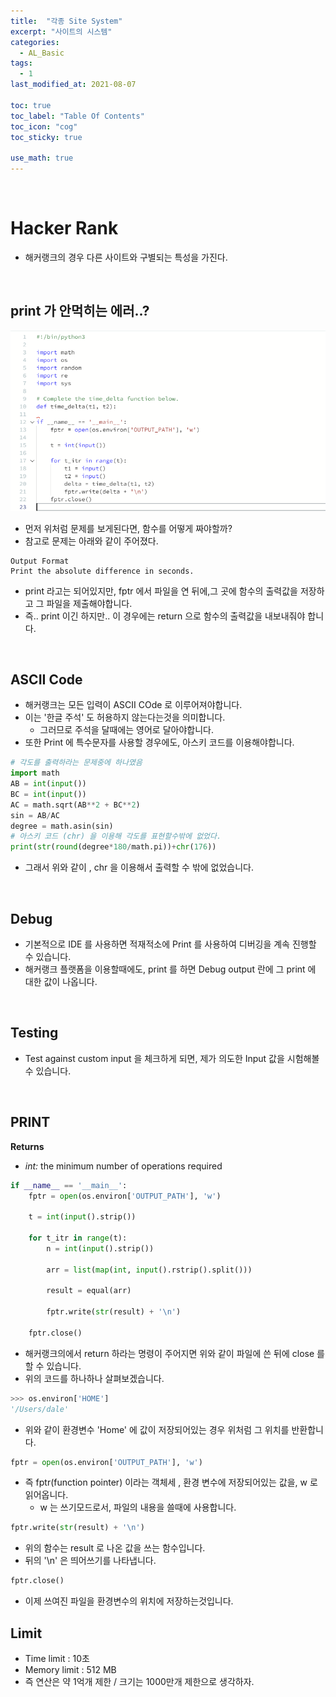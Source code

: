 ```yaml
---
title:  "각종 Site System"
excerpt: "사이트의 시스템"
categories:
  - AL_Basic
tags:
  - 1
last_modified_at: 2021-08-07

toc: true
toc_label: "Table Of Contents"
toc_icon: "cog"
toc_sticky: true

use_math: true
---
```


<br>

# Hacker Rank

- 해커랭크의 경우 다른 사이트와 구별되는 특성을 가진다.

<br>

## print 가 안먹히는 에러..?

![png](/assets/images/Python/23_1.png)

- 먼저 위처럼 문제를 보게된다면, 함수를 어떻게 짜야할까? 
- 참고로 문제는 아래와 같이 주어졌다.

```
Output Format
Print the absolute difference in seconds.
```

- print 라고는 되어있지만, fptr 에서 파일을 연 뒤에,그 곳에 함수의 출력값을 저장하고 그 파일을 제출해야합니다.
- 즉.. print 이긴 하지만.. 이 경우에는 return 으로 함수의 출력값을 내보내줘야 합니다.

<br>

## ASCII Code

- 해커랭크는 모든 입력이 ASCII COde 로 이루어져야합니다. 
- 이는 '한글 주석' 도 허용하지 않는다는것을 의미합니다. 
  - 그러므로 주석을 달때에는 영어로 달아야합니다. 
- 또한 Print 에 특수문자를 사용할 경우에도, 아스키 코드를 이용해야합니다. 

```python
# 각도를 출력하라는 문제중에 하나였음
import math
AB = int(input())
BC = int(input())
AC = math.sqrt(AB**2 + BC**2)
sin = AB/AC
degree = math.asin(sin)
# 아스키 코드 (chr) 을 이용해 각도를 표현할수밖에 없었다.
print(str(round(degree*180/math.pi))+chr(176))
```

- 그래서 위와 같이 , chr 을 이용해서 출력할 수 밖에 없었습니다.

<br>

## Debug

- 기본적으로 IDE 를 사용하면 적재적소에 Print 를 사용하여 디버깅을 계속 진행할 수 있습니다.
- 해커랭크 플랫폼을 이용할때에도, print 를 하면 Debug output 란에 그 print 에 대한 값이 나옵니다. 

<br>

## Testing

- Test against custom input 을 체크하게 되면, 제가 의도한 Input 값을 시험해볼 수 있습니다.

<br>

## PRINT 

**Returns**

- *int:* the minimum number of operations required

```python
if __name__ == '__main__':
    fptr = open(os.environ['OUTPUT_PATH'], 'w')

    t = int(input().strip())

    for t_itr in range(t):
        n = int(input().strip())

        arr = list(map(int, input().rstrip().split()))

        result = equal(arr)

        fptr.write(str(result) + '\n')

    fptr.close()
```

- 해커랭크의에서 return 하라는 명령이 주어지면 위와 같이 파일에 쓴 뒤에 close 를 할 수 있습니다.
- 위의 코드를 하나하나 살펴보겠습니다.

```python
>>> os.environ['HOME']
'/Users/dale'
```

- 위와 같이 환경변수 'Home' 에 값이 저장되어있는 경우 위처럼 그 위치를 반환합니다. 

```python
fptr = open(os.environ['OUTPUT_PATH'], 'w')
```

- 즉 fptr(function pointer) 이라는 객체세 , 환경 변수에 저장되어있는 값을, w 로 읽어옵니다.
  - w 는 쓰기모드로서, 파일의 내용을 쓸때에 사용합니다.

```python
fptr.write(str(result) + '\n')
```

- 위의 함수는 result 로 나온 값을 쓰는 함수입니다.
- 뒤의 '\n' 은 띄어쓰기를 나타냅니다. 

```python
fptr.close()
```

- 이제 쓰여진 파일을 환경변수의 위치에 저장하는것입니다.

## Limit

- Time limit : 10초
- Memory limit : 512 MB 
- 즉 연산은 약 1억개 제한 / 크기는 1000만개 제한으로 생각하자.

